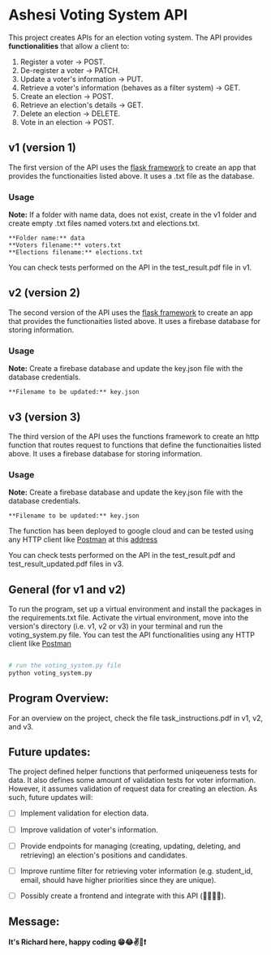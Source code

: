 # Ashesi Voting System API

This project creates APIs for an election voting system. The API provides **functionalities**
that allow a client to:
1. Register a voter -> POST. 
2. De-register a voter -> PATCH.
3. Update a voter's information -> PUT.
4. Retrieve a voter's information (behaves as a filter system) -> GET.
5. Create an election -> POST.
6. Retrieve an election's details -> GET.
7. Delete an election -> DELETE.
8. Vote in an election -> POST.


## v1 (version 1)
The first version of the API uses the [flask framework](https://flask.palletsprojects.com/en/2.2.x/) to create an app that provides
the functionaities listed above. It uses a .txt file as the database.

### Usage 
**Note:** If a folder with name data, does not exist, create in the v1 folder and create empty .txt
files named voters.txt and elections.txt.
```
**Folder name:** data
**Voters filename:** voters.txt
**Elections filename:** elections.txt
```

You can check tests performed on the API in the test_result.pdf file in v1.


## v2 (version 2)
The second version of the API uses the [flask framework](https://flask.palletsprojects.com/en/2.2.x/) to create an app that provides
the functionaities listed above. It uses a firebase database for storing information.

### Usage 
**Note:** Create a firebase database and update the key.json file with the database credentials.
```
**Filename to be updated:** key.json
```


## v3 (version 3)
The third version of the API uses the functions framework to create an http function that routes request to functions that define
the functionaities listed above. It uses a firebase database for storing information.

### Usage 
**Note:** Create a firebase database and update the key.json file with the database credentials.
```
**Filename to be updated:** key.json
```

The function has been deployed to google cloud and can be tested using any HTTP client like [Postman](https://www.postman.com/)
at this [address](https://us-central1-rest-api-lab-5.cloudfunctions.net/ashesi_election_api/)

You can check tests performed on the API in the test_result.pdf and test_result_updated.pdf files in v3.


## General (for v1 and v2)
To run the program, set up a virtual environment and install the packages in the requirements.txt
file. Activate the virtual environment, move into the version's directory (i.e. v1, v2 or v3) in your terminal and run the 
voting_system.py file. You can test the API functionalities using any HTTP client like [Postman](https://www.postman.com/)

```Python

# run the voting_system.py file
python voting_system.py
```


## Program Overview:
For an overview on the project, check the file task_instructions.pdf in v1, v2, and v3.


## Future updates:
The project defined helper functions that performed uniqeueness tests for data. It also defines some amount of validation
tests for voter information. However, it assumes validation of request data for creating an election. As such, future updates will:
- [ ] Implement validation for election data.
- [ ] Improve validation of voter's information.
- [ ] Provide endpoints for managing (creating, updating, deleting, and retrieving) an election's positions and candidates.
- [ ] Improve runtime filter for retrieving voter information (e.g. student_id, email, should have higher priorities since they are unique).
- [ ] Possibly create a frontend and integrate with this API (😶‍🌫️🧐🤯).


## Message:
****It's Richard here, happy coding 😁😂✌️💪❗****
